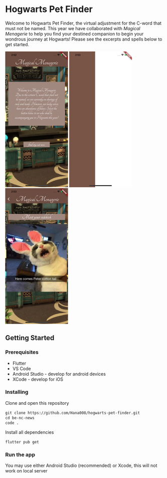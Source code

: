 # Hogwarts Pet Finder

Welcome to Hogwarts Pet Finder, the virtual adjustment for the C-word that must not be named. This year we have collaborated with *Magical Menagerie* to help you find your destined companion to begin your wondrous journey at Hogwarts! Please see the excerpts and spells below to get started.

<p float="left">
  <img src="screenshots/homescreen.png" width="200" /> 
  <img src="screenshots/loading.png" width="200" />
  <img src="screenshots/finalCat.png" width="200" />
</p>

## Getting Started

### Prerequisites

* Flutter
* VS Code
* Android Studio - develop for android devices
* XCode - develop for iOS 

### Installing


Clone and open this repository

```
git clone https://github.com/Hana008/hogwarts-pet-finder.git
cd be-nc-news
code .
```

Install all dependencies

```
flutter pub get
```

### Run the app 

You may use either Android Studio (recommended) or Xcode, this will not work on local server



